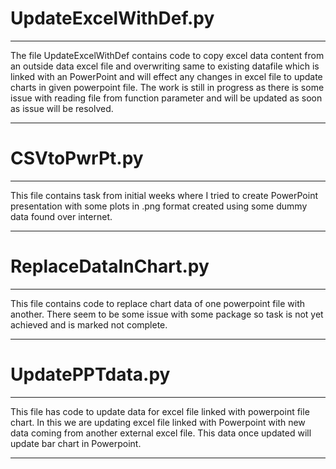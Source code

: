 # UpdateExcelWithDef.py
____________________________________________________________________________________________________________________________
The file UpdateExcelWithDef contains code to copy excel data content from an outside data excel file and 
overwriting same to existing datafile which is linked with an PowerPoint and will effect any changes in excel
file to update charts in given powerpoint file.
The work is still in progress as there is some issue with reading file from function parameter and will be 
updated as soon as issue will be resolved.

____________________________________________________________________________________________________________________________


# CSVtoPwrPt.py
____________________________________________________________________________________________________________________________
This file contains task from initial weeks where I tried to create PowerPoint presentation with some plots
in .png format created using some dummy data found over internet.

____________________________________________________________________________________________________________________________


# ReplaceDataInChart.py
____________________________________________________________________________________________________________________________
This file contains code to replace chart data of one powerpoint file with another. There seem to be some issue
with some package so task is not yet achieved and is marked not complete.

____________________________________________________________________________________________________________________________


# UpdatePPTdata.py
____________________________________________________________________________________________________________________________
This file has code to update data for excel file linked with powerpoint file chart. In this we are updating excel
file linked with Powerpoint with new data coming from another external excel file. This data once updated will update
bar chart in Powerpoint.

____________________________________________________________________________________________________________________________
